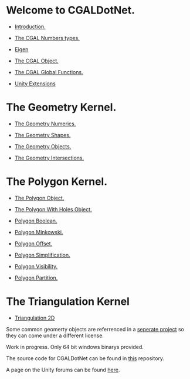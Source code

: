 # Welcome to CGALDotNet.

- [Introduction.](https://github.com/Scrawk/CGALDotNet/wiki/Introduction)

- [The CGAL Numbers types.](https://github.com/Scrawk/CGALDotNet/wiki/The-Number-Types)

- [Eigen](https://github.com/Scrawk/CGALDotNet/wiki/Eigen)

- [The CGAL Object.](https://github.com/Scrawk/CGALDotNet/wiki/The-CGALObject)

- [The CGAL Global Functions.](https://github.com/Scrawk/CGALDotNet/wiki/The-CGALGlobal-Functions)

- [Unity Extensions](https://github.com/Scrawk/CGALDotNet/wiki/Unity-Extensions)

# The Geometry Kernel.

- [The Geometry Numerics.](https://github.com/Scrawk/CGALDotNet/wiki/The-Geometry-Numerics)

- [The Geometry Shapes.](https://github.com/Scrawk/CGALDotNet/wiki/The-Geometry-Shapes)

- [The Geometry Objects.](https://github.com/Scrawk/CGALDotNet/wiki/The-Geometry-Objects)

- [The Geometry Intersections.](https://github.com/Scrawk/CGALDotNet/wiki/The-Geometry-Intersections)

# The Polygon Kernel.

- [The Polygon Object.](https://github.com/Scrawk/CGALDotNet/wiki/The-Polygon-Object)

- [The Polygon With Holes Object.](https://github.com/Scrawk/CGALDotNet/wiki/The-Polygon-With-Holes-Object)

- [Polygon Boolean.](https://github.com/Scrawk/CGALDotNet/wiki/Polygon-Boolean)

- [Polygon Minkowski.](https://github.com/Scrawk/CGALDotNet/wiki/Polygon-Minkowski)

- [Polygon Offset.](https://github.com/Scrawk/CGALDotNet/wiki/Polygon-Offset)

- [Polygon Simplification.](https://github.com/Scrawk/CGALDotNet/wiki/Polygon-Simplification)

- [Polygon Visibility.](https://github.com/Scrawk/CGALDotNet/wiki/Polygon-Visibility)

- [Polygon Partition.](https://github.com/Scrawk/CGALDotNet/wiki/Polygon-Partition)

# The Triangulation Kernel

- [Triangulation 2D](https://github.com/Scrawk/CGALDotNet/wiki/Triangulations-2D)

Some common geomerty objects are referrenced in a [seperate project](https://github.com/Scrawk/CGALDotNetGeometry) so they can come under a different license.

Work in progress. Only 64 bit windows binarys provided.

The source code for CGALDotNet can be found in [this](https://github.com/Scrawk/CGALDotNet) repository.

A page on the Unity forums can be found [here](https://forum.unity.com/threads/cgaldotnet-a-c-computational-library-built-around-cgal.1250314/).
